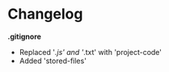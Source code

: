 # Changelog

**.gitignore**
* Replaced '*.js' and '*.txt' with 'project-code'
* Added 'stored-files'